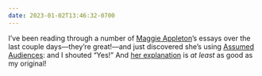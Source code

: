 ```yaml
---
date: 2023-01-02T13:46:32-0700
---
```


I’ve been reading through a number of [Maggie Appleton][ma]’s essays over the last couple days—they’re great!—and just discovered she’s using [Assumed Audiences][aa]: and I shouted “Yes!” And [her explanation][maaa] is *at least* as good as my original!

[ma]: https://maggieappleton.com/
[aa]: https://v4.chriskrycho.com/2018/assumed-audiences.html
[maaa]: https://maggieappleton.com/assumed-audience
